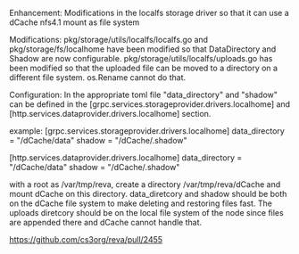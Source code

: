 Enhancement:
Modifications in the localfs storage driver so that it can use a dCache nfs4.1 mount as file system

Modifications:
pkg/storage/utils/localfs/localfs.go and pkg/storage/fs/localhome have been modified so that DataDirectory and Shadow are now configurable.
pkg/storage/utils/localfs/uploads.go has been modified so that the uploaded file can be moved to a directory on a different file system. os.Rename cannot do that.

Configuration:
In the appropriate toml file "data_directory" and "shadow" can be defined in the [grpc.services.storageprovider.drivers.localhome] and [http.services.dataprovider.drivers.localhome] section.

example:
[grpc.services.storageprovider.drivers.localhome]
data_directory = "/dCache/data"
shadow = "/dCache/.shadow"

[http.services.dataprovider.drivers.localhome]
data_directory = "/dCache/data"
shadow = "/dCache/.shadow"

with a root as /var/tmp/reva, create a directory /var/tmp/reva/dCache and mount dCache on this directory. data_diretcory and shadow should be both on the dCache file system to make deleting and restoring files fast. The uploads diretcory should be on the local file system of the node since files are appended there and dCache cannot handle that.

https://github.com/cs3org/reva/pull/2455

